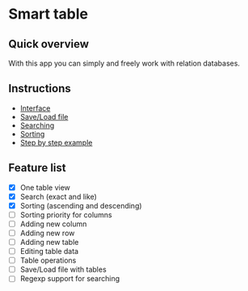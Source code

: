 # Smart table

## Quick overview
With this app you can simply and freely work with relation databases.

## Instructions
- [Interface](Instructions/Interface.md)
- [Save/Load file](Instructions/Save_Load.md)
- [Searching](Instructions/Searching.md)
- [Sorting](Instructions/Sorting.md)
- [Step by step example](Instructions/Step_by_step.md)

## Feature list
- [x] One table view
- [x] Search (exact and like)
- [x] Sorting (ascending and descending)
- [ ] Sorting priority for columns
- [ ] Adding new column
- [ ] Adding new row
- [ ] Adding new table
- [ ] Editing table data
- [ ] Table operations
- [ ] Save/Load file with tables
- [ ] Regexp support for searching